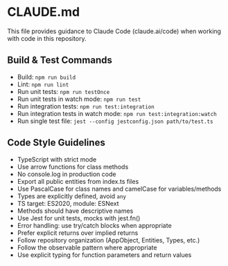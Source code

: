 # CLAUDE.md

This file provides guidance to Claude Code (claude.ai/code) when working with code in this repository.

## Build & Test Commands
- Build: `npm run build`
- Lint: `npm run lint`
- Run unit tests: `npm run testOnce`
- Run unit tests in watch mode: `npm run test`
- Run integration tests: `npm run test:integration`
- Run integration tests in watch mode: `npm run test:integration:watch`
- Run single test file: `jest --config jestconfig.json path/to/test.ts`

## Code Style Guidelines
- TypeScript with strict mode
- Use arrow functions for class methods
- No console.log in production code
- Export all public entities from index.ts files
- Use PascalCase for class names and camelCase for variables/methods
- Types are explicitly defined, avoid `any`
- TS target: ES2020, module: ESNext
- Methods should have descriptive names
- Use Jest for unit tests, mocks with jest.fn()
- Error handling: use try/catch blocks when appropriate
- Prefer explicit returns over implied returns
- Follow repository organization (AppObject, Entities, Types, etc.)
- Follow the observable pattern where appropriate
- Use explicit typing for function parameters and return values